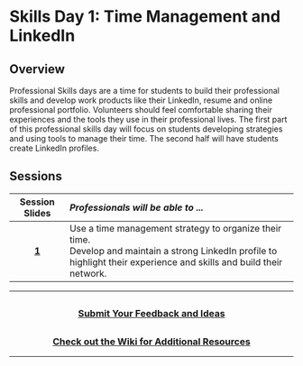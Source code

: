 # Skills Day 1: Time Management and LinkedIn

## Overview

Professional Skills days are a time for students to build their professional skills and develop work products like their LinkedIn, resume and online professional portfolio. Volunteers should feel comfortable sharing their experiences and the tools they use in their professional lives. The first part of this professional skills day will focus on students developing strategies and using tools to manage their time. The second half will have students create LinkedIn profiles.

## Sessions

|                                                        Session Slides                                                         | _Professionals will be able to ..._                                                                                                                                         |
| :---------------------------------------------------------------------------------------------------------------------------: | :-------------------------------------------------------------------------------------------------------------------------------------------------------------------------- |
| [**1**](https://docs.google.com/presentation/d/1uBDyXfywFAULP-nIu2RGA0m2rX5gKmY1uZIzSoVXekQ/edit#slide=id.g81fbe596eb_0_1354) | Use a time management strategy to organize their time.<br> Develop and maintain a strong LinkedIn profile to highlight their experience and skills and build their network. |

---

## <h3 align="center"><a href="https://forms.gle/vyAD1HFwXHZMRXrr9">Submit Your Feedback and Ideas</a></h3>

## <h3 align="center"><a href="https://github.com/itscodenation/curriculum-20-21/wiki">Check out the Wiki for Additional Resources</a></h3>

---
